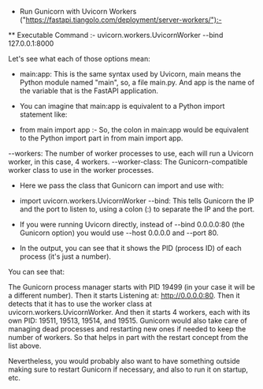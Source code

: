 * Run Gunicorn with Uvicorn Workers ("https://fastapi.tiangolo.com/deployment/server-workers/"):-

** Executable Command :- uvicorn.workers.UvicornWorker --bind 127.0.0.1:8000


Let's see what each of those options mean:

* main:app: This is the same syntax used by Uvicorn, main means the Python module named "main", so, a file main.py. And app is the name of the variable that is the FastAPI application.

* You can imagine that main:app is equivalent to a Python import statement like:


* from main import app :- So, the colon in main:app would be equivalent to the Python import part in from main import app.

--workers: The number of worker processes to use, each will run a Uvicorn worker, in this case, 4 workers.
--worker-class: The Gunicorn-compatible worker class to use in the worker processes.
* Here we pass the class that Gunicorn can import and use with:


* import uvicorn.workers.UvicornWorker
--bind: This tells Gunicorn the IP and the port to listen to, using a colon (:) to separate the IP and the port.

* If you were running Uvicorn directly, instead of --bind 0.0.0.0:80 (the Gunicorn option) you would use --host 0.0.0.0 and --port 80.
* In the output, you can see that it shows the PID (process ID) of each process (it's just a number).

You can see that:

The Gunicorn process manager starts with PID 19499 (in your case it will be a different number).
Then it starts Listening at: http://0.0.0.0:80.
Then it detects that it has to use the worker class at uvicorn.workers.UvicornWorker.
And then it starts 4 workers, each with its own PID: 19511, 19513, 19514, and 19515.
Gunicorn would also take care of managing dead processes and restarting new ones if needed to keep the number of workers. So that helps in part with the restart concept from the list above.

Nevertheless, you would probably also want to have something outside making sure to restart Gunicorn if necessary, and also to run it on startup, etc.
